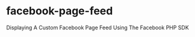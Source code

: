 facebook-page-feed
==================

Displaying A Custom Facebook Page Feed Using The Facebook PHP SDK
